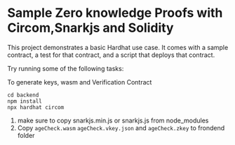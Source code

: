 # Sample Zero knowledge Proofs with Circom,Snarkjs and Solidity

This project demonstrates a basic Hardhat use case. It comes with a sample contract, a test for that contract, and a script that deploys that contract.

Try running some of the following tasks:

To generate keys, wasm and Verification Contract

```shell
cd backend
npm install
npx hardhat circom
```

1. make sure to copy snarkjs.min.js or snarkjs.js from node_modules
2. Copy `ageCheck.wasm` `ageCheck.vkey.json` and `ageCheck.zkey` to frondend folder
